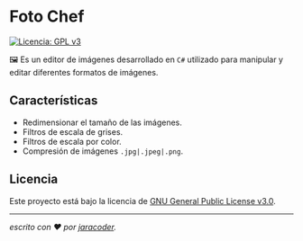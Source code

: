# Foto Chef
[![Licencia: GPL v3](https://img.shields.io/badge/License-GPLv3-blue.svg)](https://www.gnu.org/licenses/gpl-3.0)

🖼️ Es un editor de imágenes desarrollado en <code>C#</code> utilizado para manipular y editar diferentes formatos de imágenes.



## Características

- Redimensionar el tamaño de las imágenes.
- Filtros de escala de grises.
- Filtros de escala por color.
- Compresión de imágenes <code>.jpg|.jpeg|.png</code>.


## Licencia

Este proyecto está bajo la licencia de [GNU General Public License v3.0](https://github.com/jaracoder/Foto.Chef/blob/master/LICENSE.MD).

---
_escrito con ❤️ por [jaracoder](https://github.com/jaracoder)._
